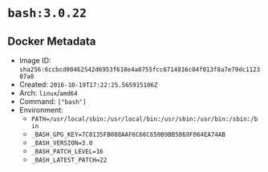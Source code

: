 # `bash:3.0.22`

## Docker Metadata

- Image ID: `sha256:6ccbcd00462542d6953f618e4a0755fcc6714816c04f013f8a7e79dc112307a0`
- Created: `2016-10-19T17:22:25.565915106Z`
- Arch: `linux`/`amd64`
- Command: `["bash"]`
- Environment:
  - `PATH=/usr/local/sbin:/usr/local/bin:/usr/sbin:/usr/bin:/sbin:/bin`
  - `_BASH_GPG_KEY=7C0135FB088AAF6C66C650B9BB5869F064EA74AB`
  - `_BASH_VERSION=3.0`
  - `_BASH_PATCH_LEVEL=16`
  - `_BASH_LATEST_PATCH=22`
